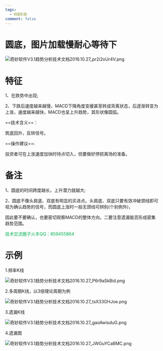 ```yaml
---
tags:
  - K线形态
comment: false
---
```

# 圆底，图片加载慢耐心等待下
![奇妙软件V3.1趋势分析技术文档2016.10.27_pr2i2oUr4V.png](https://cloudflare-imgbed-dp1.pages.dev/file/1727288298328_奇妙软件V3.1趋势分析技术文档2016.10.27_pr2i2oUr4V.png)

# 特征

1、在跌势中出现;

2、下跌后速度越来越慢，MACD下降角度变缓甚至转成背离状态，后逐渐转变为上涨，速度越来越快，MACD也呈上升趋势，其形状像圆弧。


==技术含义==：

筑底回升，反转信号。

==操作建议==:

投资者可在上涨速度加快时待点切入，但要做好停损离场的准备。


# 备注

1、圆底的时间跨度越长，上升潜力就越大;

2、圆底不像头肩底、双底有明显的买进点。头肩底、双底只要有效冲破颈线即可视为确认趋势的信号，而圆底上涨时一般无颈线可辨别(个别例外)，

因此要不要确认，也要密切观察MACD的整体方向，二要注意遗漏能否形成密集趋势范围。

 <font color="#00b050">技术交流圈子火丰QQ：859455864</font>
 
# 示例

1.频率K线

![奇妙软件V3.1趋势分析技术文档2016.10.27_P6r9aSkBid.png](https://cloudflare-imgbed-dp1.pages.dev/file/1727288423750_奇妙软件V3.1趋势分析技术文档2016.10.27_P6r9aSkBid.png)

2.多周期K线，以3倍理论周期为例

![奇妙软件V3.1趋势分析技术文档2016.10.27_tsX33GHJoe.png](https://cloudflare-imgbed-dp1.pages.dev/file/1727288483172_奇妙软件V3.1趋势分析技术文档2016.10.27_tsX33GHJoe.png)

3.遗漏K线

![奇妙软件V3.1趋势分析技术文档2016.10.27_gaoAwisduG.png](https://cloudflare-imgbed-dp1.pages.dev/file/1727288548423_奇妙软件V3.1趋势分析技术文档2016.10.27_gaoAwisduG.png)

4.遗漏图

![奇妙软件V3.1趋势分析技术文档2016.10.27_JWGuYCaBMC.png](https://cloudflare-imgbed-dp1.pages.dev/file/1727288603096_奇妙软件V3.1趋势分析技术文档2016.10.27_JWGuYCaBMC.png)






